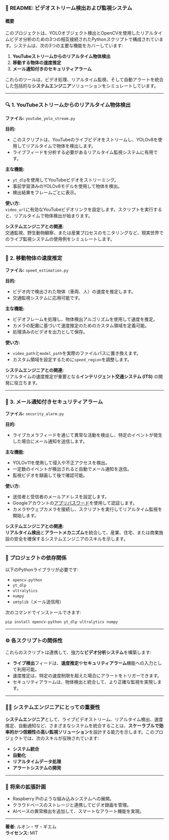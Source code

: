 ### 📄 **README: ビデオストリーム検出および監視システム**

#### **概要**

このプロジェクトは、YOLOオブジェクト検出とOpenCVを使用したリアルタイムビデオ分析のための3つの相互接続されたPythonスクリプトで構成されています。システムは、次の3つの主要な機能をカバーしています:  
1. **YouTubeストリームからのリアルタイム物体検出**  
2. **移動する物体の速度推定**  
3. **メール通知付きのセキュリティアラーム**

これらのツールは、ビデオ処理、リアルタイム監視、そして自動アラートを統合した包括的な**システムエンジニア**ソリューションをシミュレートしています。

---

### 🔍 **1. YouTubeストリームからのリアルタイム物体検出**

**ファイル:** `youtube_yolo_stream.py`

**目的:**  
- このスクリプトは、YouTubeのライブビデオをストリームし、YOLOv8を使用してリアルタイムで物体を検出します。  
- ライブフィードを分析する必要があるリアルタイム監視システムに有用です。

**主な機能:**  
- `yt_dlp`を使用してYouTubeビデオをストリーミング。  
- 事前学習済みのYOLOv8モデルを使用して物体を検出。  
- 検出結果をフレームごとに表示。

**使い方:**  
`video_url`に有効なYouTubeビデオリンクを設定します。スクリプトを実行すると、リアルタイムで物体検出が始まります。  

**システムエンジニアとの関連:**  
交通監視、野生動物観察、または産業プロセスのモニタリングなど、現実世界でのライブ監視システムの使用例をシミュレートします。

---

### 🚗 **2. 移動物体の速度推定**

**ファイル:** `speed_estimation.py`

**目的:**  
- ビデオ内で検出された物体（車両、人）の速度を推定します。  
- 交通監視システムに応用可能です。

**主な機能:**  
- ビデオフレームを処理し、物体検出アルゴリズムを使用して速度を推定。  
- カメラの配置に基づいて速度推定のためのカスタム領域を定義可能。  
- 処理済みのビデオを出力として保存。

**使い方:**  
- `video_path`と`model_path`を実際のファイルパスに置き換えます。  
- カスタム領域を設定するために`speed_region`を調整します。  

**システムエンジニアとの関連:**  
リアルタイムの速度推定が重要となる**インテリジェント交通システム (ITS)** の開発に役立ちます。

---

### 🔔 **3. メール通知付きセキュリティアラーム**

**ファイル:** `security_alarm.py`

**目的:**  
- ライブカメラフィードを通じて異常な活動を検出し、特定のイベントが発生した場合にメール通知を送信します。

**主な機能:**  
- YOLOv11を使用して侵入や不正アクセスを検出。  
- 一定数のイベントが検出されると自動でメール通知を送信。  
- 監視ビデオを録画して後で確認可能。

**使い方:**  
- 送信者と受信者のメールアドレスを設定します。  
- Googleアカウントの[アプリパスワード](https://myaccount.google.com/apppasswords)を使用して認証します。  
- カメラやウェブカメラを接続し、スクリプトを実行してリアルタイム監視を開始します。

**システムエンジニアとの関連:**  
**リアルタイム検出**と**アラートメカニズム**を統合して、産業、住宅、または商業施設の安全を確保するシステムエンジニアのスキルを示します。

---

### 🔗 **プロジェクトの依存関係**

以下のPythonライブラリが必要です:
- `opencv-python`
- `yt_dlp`
- `ultralytics`
- `numpy`
- `smtplib`（メール送信用）

次のコマンドでインストールできます:  
```bash
pip install opencv-python yt_dlp ultralytics numpy
```

---

### ⚙️ **各スクリプトの関係性**

これらのスクリプトは連携して、強力な**ビデオ分析システム**を構築します:  
- **ライブ検出**フィードは、**速度推定**や**セキュリティアラーム**機能への入力として利用可能。  
- 速度推定は、特定の速度制限を超えた場合にアラートをトリガーできます。  
- セキュリティアラームは、物体検出と統合して、より正確な監視を実現します。

---

### 👨‍💻 **システムエンジニアにとっての重要性**

**システムエンジニア**として、ライブビデオストリーム、リアルタイム検出、速度推定、自動通知など、さまざまなシステムを統合することは、**スケーラブルで効率的かつ信頼性の高い監視ソリューション**を設計する能力を示します。このプロジェクトでは、次のスキルが反映されています:  
- **システム統合**  
- **自動化**  
- **リアルタイムデータ処理**  
- **アラートシステムの開発**

---

### 🚀 **将来の拡張計画**
- Raspberry Piのような組み込みシステムへの展開。  
- クラウドベースのストレージと連携してビデオ録画を管理。  
- AIベースの異常検出を追加して、スマートなアラート機能を実現。  

---
**著者:** ルオン・ザ・ギエム  
**ライセンス:** MIT
